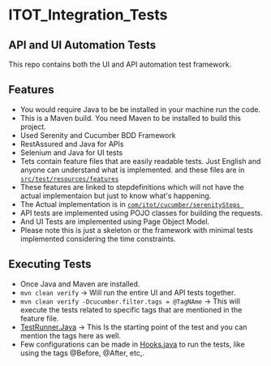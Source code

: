 # ITOT_Integration_Tests
## API and UI Automation Tests
This repo contains both the UI and API automation test framework. 
## Features
* You would require Java to be be installed in your machine run the code.
* This is a Maven build. You need Maven to be installed to build this project.
* Used Serenity and Cucumber BDD Framework
* RestAssured and Java for APIs
* Selenium and Java for UI tests
* Tets contain feature files that are easily readable tests. Just English and anyone can understand what is implemented. and these files are in [```src/test/resources/features```](intergrations/src/test/resources/features)
* These features are linked to stepdefinitions which will not have the actual implementaion but just to know what's happening.
* The Actual implementation is in [```com/itot/cucumber/serenitySteps ```](intergrations/src/test/java/com/itot/cucumber/serenitySteps)
* API tests are implemented using POJO classes for building the requests.
* And UI Tests are implemented using Page Object Model.
* Please note this is just a skeleton or the framework with minimal tests implemented considering the time constraints.

## Executing Tests
* Once Java and Maven are installed.
* ```mvn clean verify``` -> Will run the entire UI and API tests together.
* ```mvn clean verify -Dcucumber.filter.tags = @TagNAme``` -> This will execute the tests related to specific tags that are mentioned in the feature file.
* [TestRunner.Java](intergrations/src/test/java/com/itot/cucumber/TestRunner.java) -> This Is the starting point of the test and you can mention the tags here as well.
* Few configurations can be made in [Hooks.java](intergrations/src/test/java/com/itot/cucumber/stepDefinitions/Hooks.java) to run the tests, like using the tags @Before, @After, etc,.
